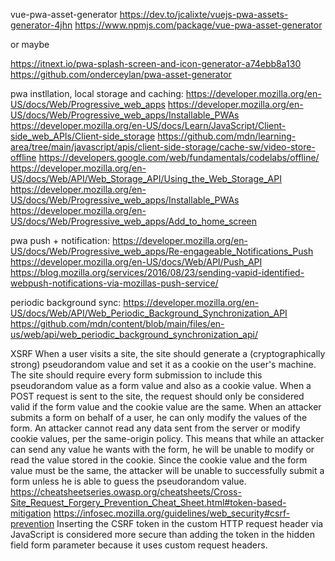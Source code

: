 vue-pwa-asset-generator
https://dev.to/jcalixte/vuejs-pwa-assets-generator-4jhn
https://www.npmjs.com/package/vue-pwa-asset-generator

or maybe 

https://itnext.io/pwa-splash-screen-and-icon-generator-a74ebb8a130
https://github.com/onderceylan/pwa-asset-generator


pwa instllation, local storage and caching:
https://developer.mozilla.org/en-US/docs/Web/Progressive_web_apps
https://developer.mozilla.org/en-US/docs/Web/Progressive_web_apps/Installable_PWAs
https://developer.mozilla.org/en-US/docs/Learn/JavaScript/Client-side_web_APIs/Client-side_storage
https://github.com/mdn/learning-area/tree/main/javascript/apis/client-side-storage/cache-sw/video-store-offline
https://developers.google.com/web/fundamentals/codelabs/offline/
https://developer.mozilla.org/en-US/docs/Web/API/Web_Storage_API/Using_the_Web_Storage_API
https://developer.mozilla.org/en-US/docs/Web/Progressive_web_apps/Installable_PWAs
https://developer.mozilla.org/en-US/docs/Web/Progressive_web_apps/Add_to_home_screen


pwa push + notification:
https://developer.mozilla.org/en-US/docs/Web/Progressive_web_apps/Re-engageable_Notifications_Push
https://developer.mozilla.org/en-US/docs/Web/API/Push_API
https://blog.mozilla.org/services/2016/08/23/sending-vapid-identified-webpush-notifications-via-mozillas-push-service/


periodic background sync:
https://developer.mozilla.org/en-US/docs/Web/API/Web_Periodic_Background_Synchronization_API
https://github.com/mdn/content/blob/main/files/en-us/web/api/web_periodic_background_synchronization_api/

XSRF
When a user visits a site, the site should generate a (cryptographically strong) pseudorandom value and set it as a cookie on the user's machine. The site should require every form submission to include this pseudorandom value as a form value and also as a cookie value. When a POST request is sent to the site, the request should only be considered valid if the form value and the cookie value are the same. When an attacker submits a form on behalf of a user, he can only modify the values of the form. An attacker cannot read any data sent from the server or modify cookie values, per the same-origin policy. This means that while an attacker can send any value he wants with the form, he will be unable to modify or read the value stored in the cookie. Since the cookie value and the form value must be the same, the attacker will be unable to successfully submit a form unless he is able to guess the pseudorandom value. 
https://cheatsheetseries.owasp.org/cheatsheets/Cross-Site_Request_Forgery_Prevention_Cheat_Sheet.html#token-based-mitigation
https://infosec.mozilla.org/guidelines/web_security#csrf-prevention
Inserting the CSRF token in the custom HTTP request header via JavaScript is considered more secure than adding the token in the hidden field form parameter because it uses custom request headers.


